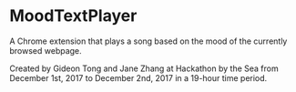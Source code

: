 # MoodTextPlayer

A Chrome extension that plays a song based on the mood of the currently browsed webpage.

Created by Gideon Tong and Jane Zhang at Hackathon by the Sea from December 1st, 2017 to December 2nd, 2017 in a 19-hour time period.